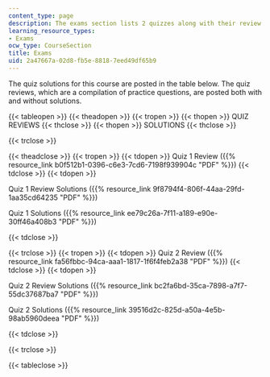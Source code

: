```yaml
---
content_type: page
description: The exams section lists 2 quizzes along with their review and solutions.
learning_resource_types:
- Exams
ocw_type: CourseSection
title: Exams
uid: 2a47667a-02d8-fb5e-8818-7eed49df65b9
---
```


The quiz solutions for this course are posted in the table below. The quiz reviews, which are a compilation of practice questions, are posted both with and without solutions.

{{< tableopen >}}
{{< theadopen >}}
{{< tropen >}}
{{< thopen >}}
QUIZ REVIEWS
{{< thclose >}}
{{< thopen >}}
SOLUTIONS
{{< thclose >}}

{{< trclose >}}

{{< theadclose >}}
{{< tropen >}}
{{< tdopen >}}
Quiz 1 Review ({{% resource_link b0f512b1-0396-c6e3-7cd6-7198f939904c "PDF" %}})
{{< tdclose >}}
{{< tdopen >}}


Quiz 1 Review Solutions ({{% resource_link 9f8794f4-806f-44aa-29fd-1aa35cd64235 "PDF" %}})

Quiz 1 Solutions ({{% resource_link ee79c26a-7f11-a189-e90e-30ff46a408b3 "PDF" %}})


{{< tdclose >}}

{{< trclose >}}
{{< tropen >}}
{{< tdopen >}}
Quiz 2 Review ({{% resource_link fa56fbbc-94ca-aaa1-1817-1f6f4feb2a38 "PDF" %}})
{{< tdclose >}}
{{< tdopen >}}


Quiz 2 Review Solutions ({{% resource_link bc2fa6bd-35ca-7898-a7f7-55dc37687ba7 "PDF" %}})

Quiz 2 Solutions ({{% resource_link 39516d2c-825d-a50a-4e5b-98ab5960deea "PDF" %}})


{{< tdclose >}}

{{< trclose >}}

{{< tableclose >}}